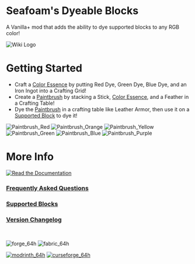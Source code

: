 # Seafoam's Dyeable Blocks
A Vanilla+ mod that adds the ability to dye supported blocks to any RGB color!   
   
![Wiki Logo](https://user-images.githubusercontent.com/124807123/228618934-956b8b6f-0a32-4632-9b26-df3e2c557043.png)

# Getting Started
- Craft a [Color Essence](https://github.com/SeafoamWolf/SeafoamsDyeableBlocks/wiki/Color-Essence) by putting Red Dye, Green Dye, Blue Dye, and an Iron Ingot into a Crafting Grid!
- Create a [Paintbrush](https://github.com/SeafoamWolf/SeafoamsDyeableBlocks/wiki/Paintbrush) by stacking a Stick, [Color Essence](https://github.com/SeafoamWolf/SeafoamsDyeableBlocks/wiki/Color-Essence), and a Feather in a Crafting Table!
- Dye the [Paintbrush](https://github.com/SeafoamWolf/SeafoamsDyeableBlocks/wiki/Paintbrush) in a crafting table like Leather Armor, then use it on a [Supported Block](https://github.com/SeafoamWolf/SeafoamsDyeableBlocks/wiki/Supported-Blocks) to dye it!

![Paintbrush_Red](https://user-images.githubusercontent.com/124807123/228613926-4e2749dd-f810-41e0-9927-5608387d6021.png)
![Paintbrush_Orange](https://user-images.githubusercontent.com/124807123/228614216-874c97d2-ea53-49ac-ba1c-271c1c892b8c.png)
![Paintbrush_Yellow](https://user-images.githubusercontent.com/124807123/228613939-0216cdfe-26b9-49f7-bbc3-7688e6d7f3df.png)
![Paintbrush_Green](https://user-images.githubusercontent.com/124807123/228613950-c1c84ff3-1e14-40b1-85ae-8539733e182a.png)
![Paintbrush_Blue](https://user-images.githubusercontent.com/124807123/228613964-939470c7-5317-4a9b-abac-a1838a13e99a.png)
![Paintbrush_Purple](https://user-images.githubusercontent.com/124807123/228614264-aa7b1340-846e-4709-9373-fc346e79a9c9.png)   

# More Info
[![Read the Documentation](https://cdn.jsdelivr.net/npm/@intergrav/devins-badges@3/assets/cozy/documentation/ghpages_64h.png)](https://github.com/SeafoamWolf/SeafoamsDyeableBlocks/wiki)
### [Frequently Asked Questions](https://github.com/SeafoamWolf/SeafoamsDyeableBlocks/wiki/FAQ)
### [Supported Blocks](https://github.com/SeafoamWolf/SeafoamsDyeableBlocks/wiki/Supported-Blocks)
### [Version Changelog](https://github.com/SeafoamWolf/SeafoamsDyeableBlocks/wiki/Changelog)   
<br/>

![forge_64h](https://user-images.githubusercontent.com/124807123/227645367-691b282d-7a43-4467-b3fa-e52723f1e1ef.png) ![fabric_64h](https://user-images.githubusercontent.com/124807123/227645374-779c10a7-8798-4796-9532-74f96c80b17f.png)

[![modrinth_64h](https://user-images.githubusercontent.com/124807123/227645045-dfb998e2-8876-4e21-b4f8-1aa542bb047f.png)](https://modrinth.com/mod/seafoams-dyeable-blocks)  [![curseforge_64h](https://user-images.githubusercontent.com/124807123/227645071-88451845-17e2-4713-8ff4-486b23fe1425.png)](https://www.curseforge.com/minecraft/mc-mods/seafoams-dyeable-blocks)   
